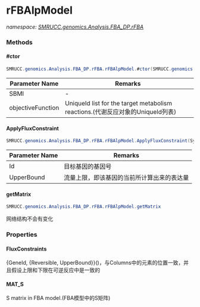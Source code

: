 ﻿# rFBAlpModel
_namespace: [SMRUCC.genomics.Analysis.FBA_DP.rFBA](./index.md)_





### Methods

#### #ctor
```csharp
SMRUCC.genomics.Analysis.FBA_DP.rFBA.rFBAlpModel.#ctor(SMRUCC.genomics.Model.SBML.Level2.XmlFile,System.String[])
```


|Parameter Name|Remarks|
|--------------|-------|
|SBMl|-|
|objectiveFunction|UniqueId list for the target metabolism reactions.(代谢反应对象的UniqueId列表)|


#### ApplyFluxConstraint
```csharp
SMRUCC.genomics.Analysis.FBA_DP.rFBA.rFBAlpModel.ApplyFluxConstraint(System.String,System.Double)
```


|Parameter Name|Remarks|
|--------------|-------|
|Id|目标基因的基因号|
|UpperBound|流量上限，即该基因的当前所计算出来的表达量|


#### getMatrix
```csharp
SMRUCC.genomics.Analysis.FBA_DP.rFBA.rFBAlpModel.getMatrix
```
网络结构不会有变化


### Properties

#### FluxConstraints
{GeneId, {Reversible, UpperBound}}()，与Columns中的元素的位置一致，并且假设上限和下限在可逆反应中是一致的
#### MAT_S
S matrix in FBA model.(FBA模型中的S矩阵)
